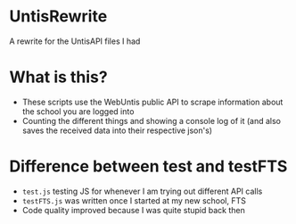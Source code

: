 # UntisRewrite
A rewrite for the UntisAPI files I had

# What is this?
* These scripts use the WebUntis public API to scrape information about the school you are logged into
* Counting the different things and showing a console log of it (and also saves the received data into their respective json's)

# Difference between test and testFTS
* `test.js` testing JS for whenever I am trying out different API calls
* `testFTS.js` was written once I started at my new school, FTS
* Code quality improved because I was quite stupid back then
